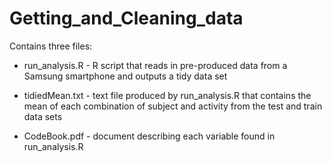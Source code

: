 # Getting_and_Cleaning_data

Contains three files:

- run_analysis.R  - R script that reads in pre-produced data from a Samsung smartphone and outputs a tidy data set

- tidiedMean.txt  - text file produced by run_analysis.R that contains the mean of each combination of subject and activity from the test and train data sets

- CodeBook.pdf    - document describing each variable found in run_analysis.R

